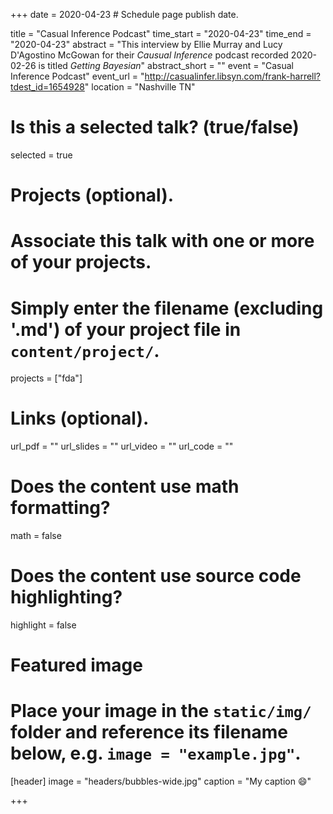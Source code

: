+++
date = 2020-04-23  # Schedule page publish date.

title = "Casual Inference Podcast"
time_start = "2020-04-23"
time_end   = "2020-04-23"
abstract = "This interview by Ellie Murray and Lucy D'Agostino McGowan for their <i>Causual Inference</i> podcast recorded 2020-02-26 is titled <i>Getting Bayesian</i>"
abstract_short = ""
event = "Casual Inference Podcast"
event_url = "http://casualinfer.libsyn.com/frank-harrell?tdest_id=1654928"
location = "Nashville TN"

# Is this a selected talk? (true/false)
selected = true

# Projects (optional).
#   Associate this talk with one or more of your projects.
#   Simply enter the filename (excluding '.md') of your project file in `content/project/`.
projects = ["fda"]

# Links (optional).
url_pdf = ""
url_slides = ""
url_video = ""
url_code = ""

# Does the content use math formatting?
math = false

# Does the content use source code highlighting?
highlight = false

# Featured image
# Place your image in the `static/img/` folder and reference its filename below, e.g. `image = "example.jpg"`.
[header]
image = "headers/bubbles-wide.jpg"
caption = "My caption :smile:"

+++

